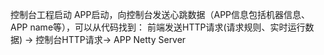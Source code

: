 控制台工程启动
APP启动，向控制台发送心跳数据（APP信息包括机器信息、APP name等），可以从代码找到：
前端发送HTTP请求(请求规则、实时运行数据) -> 控制台HTTP请求-> APP Netty Server